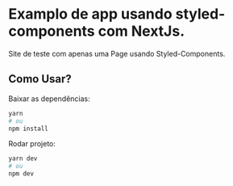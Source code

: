 # Examplo de app usando styled-components com NextJs.

Site de teste com apenas uma Page usando Styled-Components.

## Como Usar?

Baixar as dependências: 

```bash
yarn
# ou
npm install
```

Rodar projeto: 

```bash
yarn dev
# ou
npm dev
```




